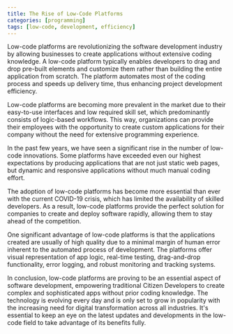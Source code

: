 ```yaml
---
title: The Rise of Low-Code Platforms 
categories: [programming] 
tags: [low-code, development, efficiency] 
---
```


Low-code platforms are revolutionizing the software development industry by allowing businesses to create applications without extensive coding knowledge. A low-code platform typically enables developers to drag and drop pre-built elements and customize them rather than building the entire application from scratch. The platform automates most of the coding process and speeds up delivery time, thus enhancing project development efficiency.

Low-code platforms are becoming more prevalent in the market due to their easy-to-use interfaces and low required skill set, which predominantly consists of logic-based workflows. This way, organizations can provide their employees with the opportunity to create custom applications for their company without the need for extensive programming experience.

In the past few years, we have seen a significant rise in the number of low-code innovations. Some platforms have exceeded even our highest expectations by producing applications that are not just static web pages, but dynamic and responsive applications without much manual coding effort.

The adoption of low-code platforms has become more essential than ever with the current COVID-19 crisis, which has limited the availability of skilled developers. As a result, low-code platforms provide the perfect solution for companies to create and deploy software rapidly, allowing them to stay ahead of the competition.

One significant advantage of low-code platforms is that the applications created are usually of high quality due to a minimal margin of human error inherent to the automated process of development. The platforms offer visual representation of app logic, real-time testing, drag-and-drop functionality, error logging, and robust monitoring and tracking systems.

In conclusion, low-code platforms are proving to be an essential aspect of software development, empowering traditional Citizen Developers to create complex and sophisticated apps without prior coding knowledge. The technology is evolving every day and is only set to grow in popularity with the increasing need for digital transformation across all industries. It's essential to keep an eye on the latest updates and developments in the low-code field to take advantage of its benefits fully.